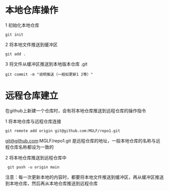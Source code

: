 # 本地仓库操作

1 初始化本地仓库

`git init`

2 将本地文件推送到缓冲区

`git add .`

3 将文件从缓冲区推送到本地版本仓库 .git

`git commit -m "说明推送（一般如更新1 2等）"`

# 远程仓库建立

在github上新建一个仓库时，会有将本地仓库推送到远程仓库的操作指令

1 将本地仓库与远程仓库连接

`git remote add origin git@github.com:MGLF/repo1.git`

git@github.com:MGLF/repo1.git 是远程仓库的地址，一般本地仓库的名称与远程仓库名称都设为一致的

2 将本地仓库推送到远程仓库中

` git push -u origin main`

注意：每一次更新本地的内容时，都要将本地文件推送到缓冲区，再从缓冲区推送到本地仓库，然后再从本地仓库推送到远程仓库



